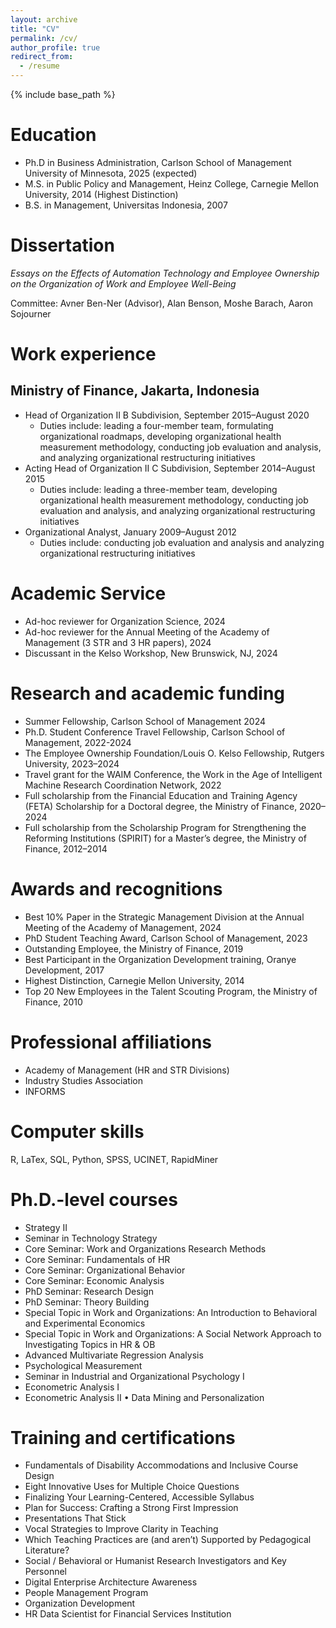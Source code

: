 ```yaml
---
layout: archive
title: "CV"
permalink: /cv/
author_profile: true
redirect_from:
  - /resume
---
```


{% include base_path %}

Education
======
* Ph.D in Business Administration, Carlson School of Management University of Minnesota, 2025 (expected)
* M.S. in Public Policy and Management, Heinz College, Carnegie Mellon University, 2014 (Highest Distinction)
* B.S. in Management, Universitas Indonesia, 2007

Dissertation
======
*Essays on the Effects of Automation Technology and Employee Ownership on the Organization of Work and Employee Well-Being*

Committee: Avner Ben-Ner (Advisor), Alan Benson, Moshe Barach, Aaron Sojourner

Work experience
======
## Ministry of Finance, Jakarta, Indonesia
  * Head of Organization II B Subdivision, September 2015–August 2020
    * Duties include: leading a four-member team, formulating organizational roadmaps, developing organizational health measurement methodology, conducting job evaluation and analysis, and analyzing organizational restructuring initiatives
  * Acting Head of Organization II C Subdivision, September 2014–August 2015
    * Duties include: leading a three-member team, developing organizational health measurement methodology, conducting job evaluation and analysis, and analyzing organizational restructuring initiatives
  * Organizational Analyst, January 2009–August 2012
    * Duties include: conducting job evaluation and analysis and analyzing organizational restructuring initiatives
  
Academic Service
======
* Ad-hoc reviewer for Organization Science, 2024
* Ad-hoc reviewer for the Annual Meeting of the Academy of Management (3 STR and 3 HR papers), 2024
* Discussant in the Kelso Workshop, New Brunswick, NJ, 2024
  
Research and academic funding
======
* Summer Fellowship, Carlson School of Management	2024
* Ph.D. Student Conference Travel Fellowship, Carlson School of Management, 2022-2024
* The Employee Ownership Foundation/Louis O. Kelso Fellowship, Rutgers University, 2023–2024
* Travel grant for the WAIM Conference, the Work in the Age of Intelligent Machine Research Coordination Network, 2022
* Full scholarship from the Financial Education and Training Agency (FETA) Scholarship for a Doctoral degree, the Ministry of Finance, 2020–2024
* Full scholarship from the Scholarship Program for Strengthening the Reforming Institutions (SPIRIT) for a Master’s degree, the Ministry of Finance, 2012–2014

Awards and recognitions
======
* Best 10% Paper in the Strategic Management Division at the Annual Meeting of the Academy of Management, 2024
* PhD Student Teaching Award, Carlson School of Management, 2023
* Outstanding Employee, the Ministry of Finance, 2019
* Best Participant in the Organization Development training, Oranye Development, 2017
* Highest Distinction, Carnegie Mellon University, 2014
* Top 20 New Employees in the Talent Scouting Program, the Ministry of Finance, 2010

Professional affiliations
======
* Academy of Management (HR and STR Divisions)
* Industry Studies Association
* INFORMS

Computer skills
======
R, LaTex, SQL, Python, SPSS, UCINET, RapidMiner

Ph.D.-level courses
======
* Strategy II
* Seminar in Technology Strategy
* Core Seminar: Work and Organizations Research Methods
* Core Seminar: Fundamentals of HR
* Core Seminar: Organizational Behavior
* Core Seminar: Economic Analysis
* PhD Seminar: Research Design
* PhD Seminar: Theory Building
* Special Topic in Work and Organizations: An Introduction to Behavioral and Experimental Economics
* Special Topic in Work and Organizations: A Social Network Approach to Investigating Topics in HR & OB
* Advanced Multivariate Regression Analysis
* Psychological Measurement
* Seminar in Industrial and Organizational Psychology I
* Econometric Analysis I
* Econometric Analysis II • Data Mining and Personalization

Training and certifications
======
* Fundamentals of Disability Accommodations and Inclusive Course Design
* Eight Innovative Uses for Multiple Choice Questions
* Finalizing Your Learning-Centered, Accessible Syllabus
* Plan for Success: Crafting a Strong First Impression
* Presentations That Stick
* Vocal Strategies to Improve Clarity in Teaching
* Which Teaching Practices are (and aren’t) Supported by Pedagogical Literature?
* Social / Behavioral or Humanist Research Investigators and Key Personnel
* Digital Enterprise Architecture Awareness
* People Management Program
* Organization Development
* HR Data Scientist for Financial Services Institution
